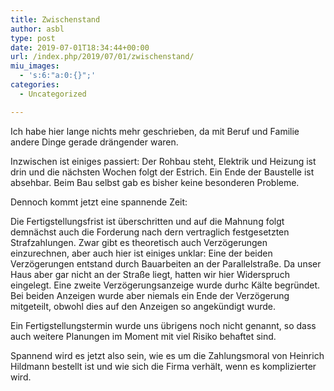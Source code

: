 ```yaml
---
title: Zwischenstand
author: asbl
type: post
date: 2019-07-01T18:34:44+00:00
url: /index.php/2019/07/01/zwischenstand/
miu_images:
  - 's:6:"a:0:{}";'
categories:
  - Uncategorized

---
```

Ich habe hier lange nichts mehr geschrieben, da mit Beruf und Familie andere Dinge gerade drängender waren.

Inzwischen ist einiges passiert: Der Rohbau steht, Elektrik und Heizung ist drin und die nächsten Wochen folgt der Estrich. Ein Ende der Baustelle ist absehbar. Beim Bau selbst gab es bisher keine besonderen Probleme.

Dennoch kommt jetzt eine spannende Zeit:

Die Fertigstellungsfrist ist überschritten und auf die Mahnung folgt demnächst auch die Forderung nach dern vertraglich festgesetzten Strafzahlungen. Zwar gibt es theoretisch auch Verzögerungen einzurechnen, aber auch hier ist einiges unklar: Eine der beiden Verzögerungen entstand durch Bauarbeiten an der Parallelstraße. Da unser Haus aber gar nicht an der Straße liegt, hatten wir hier Widerspruch eingelegt. Eine zweite Verzögerungsanzeige wurde durhc Kälte begründet. Bei beiden Anzeigen wurde aber niemals ein Ende der Verzögerung mitgeteilt, obwohl dies auf den Anzeigen so angekündigt wurde.

Ein Fertigstellungstermin wurde uns übrigens noch nicht genannt, so dass auch weitere Planungen im Moment mit viel Risiko behaftet sind.

Spannend wird es jetzt also sein, wie es um die Zahlungsmoral von Heinrich Hildmann bestellt ist und wie sich die Firma verhält, wenn es komplizierter wird.